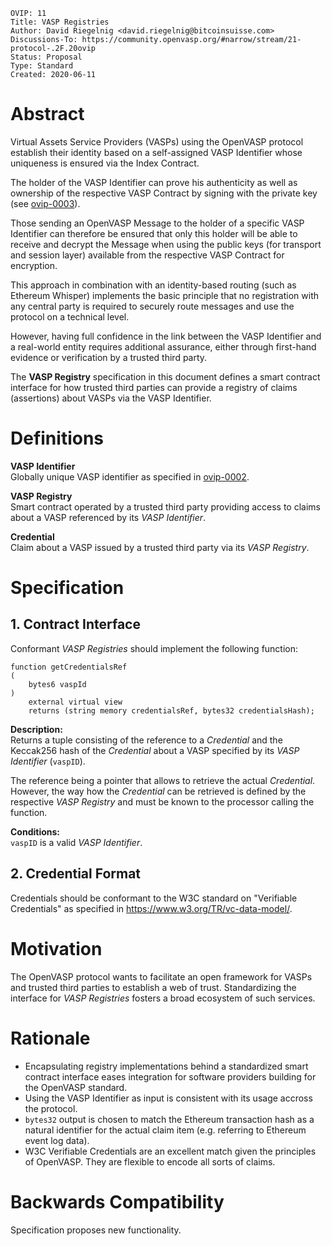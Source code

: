 ```pseudocode
OVIP: 11
Title: VASP Registries
Author: David Riegelnig <david.riegelnig@bitcoinsuisse.com>
Discussions-To: https://community.openvasp.org/#narrow/stream/21-protocol-.2F.20ovip
Status: Proposal
Type: Standard
Created: 2020-06-11
```

# Abstract

Virtual Assets Service Providers (VASPs) using the OpenVASP protocol establish their identity based on a self-assigned VASP Identifier whose uniqueness is ensured via the Index Contract.

The holder of the VASP Identifier can prove his authenticity as well as ownership of the respective VASP Contract by signing with the private key (see [ovip-0003]()).

Those sending an OpenVASP Message to the holder of a specific VASP Identifier can therefore be ensured that only this holder will be able to receive and decrypt the Message when using the public keys (for transport and session layer) available from the respective VASP Contract for encryption.

This approach in combination with an identity-based routing (such as Ethereum Whisper) implements the basic principle that no registration with any central party is required to securely route messages and use the protocol on a technical level.

However, having full confidence in the link between the VASP Identifier and a real-world entity requires additional assurance, either through first-hand evidence or verification by a trusted third party. 

The **VASP Registry** specification in this document defines a smart contract interface for how trusted third parties can provide a registry of claims (assertions) about VASPs via the VASP Identifier.

# Definitions

**VASP Identifier**</br>
Globally unique VASP identifier as specified in [ovip-0002]().

**VASP Registry**</br>
Smart contract operated by a trusted third party providing access to claims about a VASP referenced by its *VASP Identifier*.

**Credential**</br>
Claim about a VASP issued by a trusted third party via its *VASP Registry*.

# Specification

## 1. Contract Interface

Conformant *VASP Registries* should implement the following function:

```pseudocode
function getCredentialsRef
(
    bytes6 vaspId
)
    external virtual view
    returns (string memory credentialsRef, bytes32 credentialsHash);
```

**Description:**  
Returns a tuple consisting of the reference to a *Credential* and the Keccak256 hash of the *Credential* about a VASP specified by its *VASP Identifier* (`vaspID`).

The reference being a pointer that allows to retrieve the actual *Credential*. However, the way how the  *Credential* can be retrieved is defined by the respective *VASP Registry* and must be known to the processor calling the function.

**Conditions:**  
`vaspID` is a valid *VASP Identifier*.

## 2. Credential Format

Credentials should be conformant to the W3C standard on "Verifiable Credentials" as specified in https://www.w3.org/TR/vc-data-model/.

# Motivation

The OpenVASP protocol wants to facilitate an open framework for VASPs and trusted third parties to establish a web of trust. Standardizing the interface for *VASP Registries* fosters a broad ecosystem of such services.

# Rationale

- Encapsulating registry implementations behind a standardized smart contract interface eases integration for software providers building for the OpenVASP standard.
- Using the VASP Identifier as input is consistent with its usage accross the protocol.
- `bytes32` output is chosen to match the Ethereum transaction hash as a natural identifier for the actual claim item (e.g. referring to Ethereum event log data).
- W3C Verifiable Credentials are an excellent match given the principles of OpenVASP. They are flexible to encode all sorts of claims.

# Backwards Compatibility

Specification proposes new functionality.
